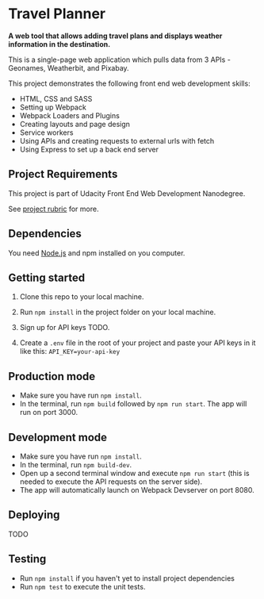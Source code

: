 # Travel Planner

**A web tool that allows adding travel plans and displays weather information in the destination.**

This is a single-page web application which pulls data from 3 APIs - Geonames, Weatherbit, and Pixabay.

This project demonstrates the following front end web development skills:

-   HTML, CSS and SASS
-   Setting up Webpack
-   Webpack Loaders and Plugins
-   Creating layouts and page design
-   Service workers
-   Using APIs and creating requests to external urls with fetch
-   Using Express to set up a back end server

## Project Requirements

This project is part of Udacity Front End Web Development Nanodegree.

See [project rubric](https://review.udacity.com/#!/rubrics/3636/view) for more.

## Dependencies

You need [Node.js](https://nodejs.dev/) and npm installed on you computer.

## Getting started

1. Clone this repo to your local machine.

2. Run `npm install` in the project folder on your local machine.

3. Sign up for API keys TODO.

4. Create a `.env` file in the root of your project and paste your API keys in it like this:
   `API_KEY=your-api-key`

## Production mode

-   Make sure you have run `npm install`.
-   In the terminal, run `npm build` followed by `npm run start`.
    The app will run on port 3000.

## Development mode

-   Make sure you have run `npm install`.
-   In the terminal, run `npm build-dev`.
-   Open up a second terminal window and execute `npm run start` (this is needed to execute the API requests on the server side).
-   The app will automatically launch on Webpack Devserver on port 8080.

## Deploying

TODO

## Testing

-   Run `npm install` if you haven't yet to install project dependencies
-   Run `npm test` to execute the unit tests.
